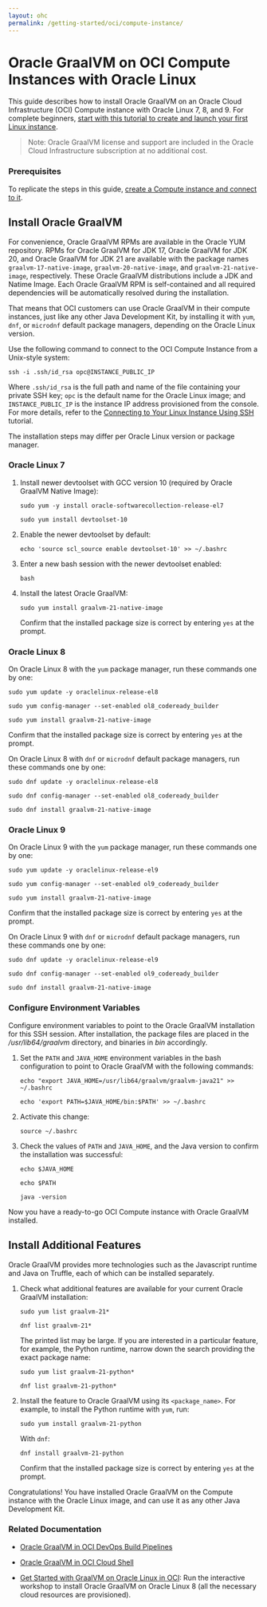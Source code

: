 ```yaml
---
layout: ohc
permalink: /getting-started/oci/compute-instance/
---
```


# Oracle GraalVM on OCI Compute Instances with Oracle Linux

This guide describes how to install Oracle GraalVM on an Oracle Cloud Infrastructure (OCI) Compute instance with Oracle Linux 7, 8, and 9.
For complete beginners, [start with this tutorial to create and launch your first Linux instance](https://docs.oracle.com/iaas/Content/GSG/Reference/overviewworkflow.htm).

> Note: Oracle GraalVM license and support are included in the Oracle Cloud Infrastructure subscription at no additional cost.

### Prerequisites

To replicate the steps in this guide, [create a Compute instance and connect to it](https://docs.oracle.com/iaas/Content/GSG/Reference/overviewworkflow.htm).

## Install Oracle GraalVM

For convenience, Oracle GraalVM RPMs are available in the Oracle YUM repository.
RPMs for Oracle GraalVM for JDK 17, Oracle GraalVM for JDK 20, and Oracle GraalVM for JDK 21 are available with the package names `graalvm-17-native-image`, `graalvm-20-native-image`, and `graalvm-21-native-image`, respectively.
These Oracle GraalVM distributions include a JDK and Natime Image.
Each Oracle GraalVM RPM is self-contained and all required dependencies will be automatically resolved during the installation.

That means that OCI customers can use Oracle GraalVM in their compute instances, just like any other Java Development Kit, by installing it with `yum`, `dnf`, or `microdnf` default package managers, depending on the Oracle Linux version.

Use the following command to connect to the OCI Compute Instance from a Unix-style system:

   ```shell
   ssh -i .ssh/id_rsa opc@INSTANCE_PUBLIC_IP
   ```

Where `.ssh/id_rsa` is the full path and name of the file containing your private SSH key; `opc` is the default name for the Oracle Linux image; and `INSTANCE_PUBLIC_IP` is the instance IP address provisioned from the console.
For more details, refer to the [Connecting to Your Linux Instance Using SSH](https://docs.cloud.oracle.com/iaas/Content/GSG/Tasks/testingconnection.htm) tutorial.

The installation steps may differ per Oracle Linux version or package manager. 

### Oracle Linux 7

1. Install newer devtoolset with GCC version 10 (required by Oracle GraalVM Native Image):
   ```shell
   sudo yum -y install oracle-softwarecollection-release-el7
   ```
   ```shell
   sudo yum install devtoolset-10
   ```
2. Enable the newer devtoolset by default:
   ```shell
   echo 'source scl_source enable devtoolset-10' >> ~/.bashrc
   ```
3. Enter a new bash session with the newer devtoolset enabled:
   ```
   bash
   ```
4. Install the latest Oracle GraalVM:
   ```
   sudo yum install graalvm-21-native-image
   ```
   Confirm that the installed package size is correct by entering `yes` at the prompt.

### Oracle Linux 8

On Oracle Linux 8 with the `yum` package manager, run these commands one by one:
```shell
sudo yum update -y oraclelinux-release-el8
```
```shell
sudo yum config-manager --set-enabled ol8_codeready_builder
```
```shell
sudo yum install graalvm-21-native-image
```
Confirm that the installed package size is correct by entering `yes` at the prompt.

On Oracle Linux 8 with `dnf` or `microdnf` default package managers, run these commands one by one:
```shell
sudo dnf update -y oraclelinux-release-el8
```
```shell
sudo dnf config-manager --set-enabled ol8_codeready_builder
```
```shell
sudo dnf install graalvm-21-native-image
```

### Oracle Linux 9

On Oracle Linux 9 with the `yum` package manager, run these commands one by one:
```shell
sudo yum update -y oraclelinux-release-el9
```
```shell
sudo yum config-manager --set-enabled ol9_codeready_builder
```
```shell
sudo yum install graalvm-21-native-image
```
Confirm that the installed package size is correct by entering `yes` at the prompt.

On Oracle Linux 9 with `dnf` or `microdnf` default package managers, run these commands one by one:
```shell
sudo dnf update -y oraclelinux-release-el9
```
```shell
sudo dnf config-manager --set-enabled ol9_codeready_builder
```
```shell
sudo dnf install graalvm-21-native-image
```

### Configure Environment Variables

Configure environment variables to point to the Oracle GraalVM installation for this SSH session. 
After installation, the package files are placed in the _/usr/lib64/graalvm_ directory, and binaries in _bin_ accordingly.

1. Set the `PATH` and `JAVA_HOME` environment variables in the bash configuration to point to Oracle GraalVM with the following commands:
   ```shell
   echo "export JAVA_HOME=/usr/lib64/graalvm/graalvm-java21" >> ~/.bashrc
   ```
   ```shell
   echo 'export PATH=$JAVA_HOME/bin:$PATH' >> ~/.bashrc
   ```
2. Activate this change:
   ```shell
   source ~/.bashrc
   ```
3. Check the values of `PATH` and `JAVA_HOME`, and the Java version to confirm the installation was successful:
   ```shell
   echo $JAVA_HOME
   ```
   ```shell
   echo $PATH
   ```
   ```shell
   java -version
   ```

Now you have a ready-to-go OCI Compute instance with Oracle GraalVM installed.

## Install Additional Features

Oracle GraalVM provides more technologies such as the Javascript runtime and Java on Truffle, each of which can be installed separately.

1. Check what additional features are available for your current Oracle GraalVM installation:

   ```shell
   sudo yum list graalvm-21*
   ```
   ```shell
   dnf list graalvm-21*
   ```
   The printed list may be large. If you are interested in a particular feature, for example, the Python runtime, narrow down the search providing the exact package name:

   ```shell
   sudo yum list graalvm-21-python*
   ```
   ```shell
   dnf list graalvm-21-python*
   ```

2. Install the feature to Oracle GraalVM using its `<package_name>`. For example, to install the Python runtime with `yum`, run:
   ```shell
   sudo yum install graalvm-21-python
   ```
   With `dnf`:
   ```shell
   dnf install graalvm-21-python
   ```
   Confirm that the installed package size is correct by entering `yes` at the prompt.

Congratulations! You have installed Oracle GraalVM on the Compute instance with the Oracle Linux image, and can use it as any other Java Development Kit.

### Related Documentation

- [Oracle GraalVM in OCI DevOps Build Pipelines](installation-devops-build-pipeline.md)

- [Oracle GraalVM in OCI Cloud Shell](cloud-shell.md)

- [Get Started with GraalVM on Oracle Linux in OCI](https://luna.oracle.com/lab/3b0dcf97-22d0-489b-a049-5d269199fa00): Run the interactive workshop to install Oracle GraalVM on Oracle Linux 8 (all the necessary cloud resources are provisioned).
